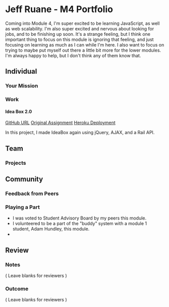 # Jeff Ruane - M4 Portfolio

Coming into Module 4, I'm super excited to be learning JavaScript, as well as web scalability. I'm also super excited and nervous about looking for jobs, and to be finishing up soon. It's a strange feeling, but I think one important thing to focus on this module is ignoring that feeling, and just focusing on learning as much as I can while I'm here. I also want to focus on trying to maybe put myself out there a little bit more for the lower modules. I'm always happy to help, but I don't think any of them know that.

## Individual

### Your Mission


### Work

#### Idea Box 2.0

[GitHub URL](https://github.com/jbrr/ideabox-2)
[Original Assignment](https://github.com/turingschool/curriculum/blob/master/source/projects/revenge_of_idea_box.markdown)
[Heroku Deployment](https://jbrr-ideabox2.herokuapp.com)

In this project, I made IdeaBox again using jQuery, AJAX, and a Rail API.

## Team

### Projects



## Community

### Feedback from Peers



### Playing a Part

* I was voted to Student Advisory Board by my peers this module.
* I volunteered to be a part of the "buddy" system with a module 1 student, Adam Hundley, this module.
*
## Review

### Notes

( Leave blanks for reviewers )

### Outcome

( Leave blanks for reviewers )
